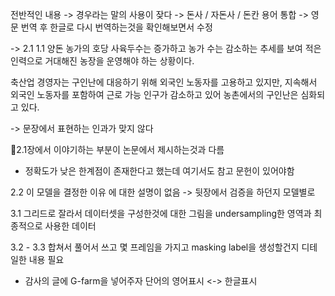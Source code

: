 전반적인 내용 
-> 경우라는 말의 사용이 잦다
-> 돈사 / 자돈사 / 돈칸 용어 통합 
-> 영문 번역 후 한글로 다시 번역하는것을 확인해보면서 수정

-> 2.1 
1.1
양돈 농가의 호당 사육두수는 증가하고 농가  수는 감소하는 추세를 보여 적은 인력으로 거대해진 농장을 운영해야  하는 상황이다.

축산업 경영자는 구인난에 대응하기 위해 외국인 노동자를 고용하고 있지만, 지속해서 외국인 노동자를 포함하여 근로 가능 인구가 감소하고 있어 농촌에서의 구인난은 심화되고 있다.

-> 문장에서 표현하는 인과가 맞지 않다

2.1장에서 이야기하는 부분이 논문에서 제시하는것과 다름
+ 정확도가 낮은 한계점이 존재한다고 했는데 여기서도 참고 문헌이 있어야함

2.2 이 모델을 결정한 이유 에 대한 설명이 없음 ->
뒷장에서 검증을 하던지 모델별로

3.1
그리드로 잘라서 데이터셋을 구성한것에 대한 그림을 
undersampling한 영역과 최종적으로 사용한 데이터

3.2 - 3.3 합쳐서 풀어서 쓰고
몇 프레임을 가지고 masking label을 생성할건지 디테일한 내용 필요




+ 감사의 글에 G-farm을 넣어주자
단어의 영어표시 <-> 한글표시

